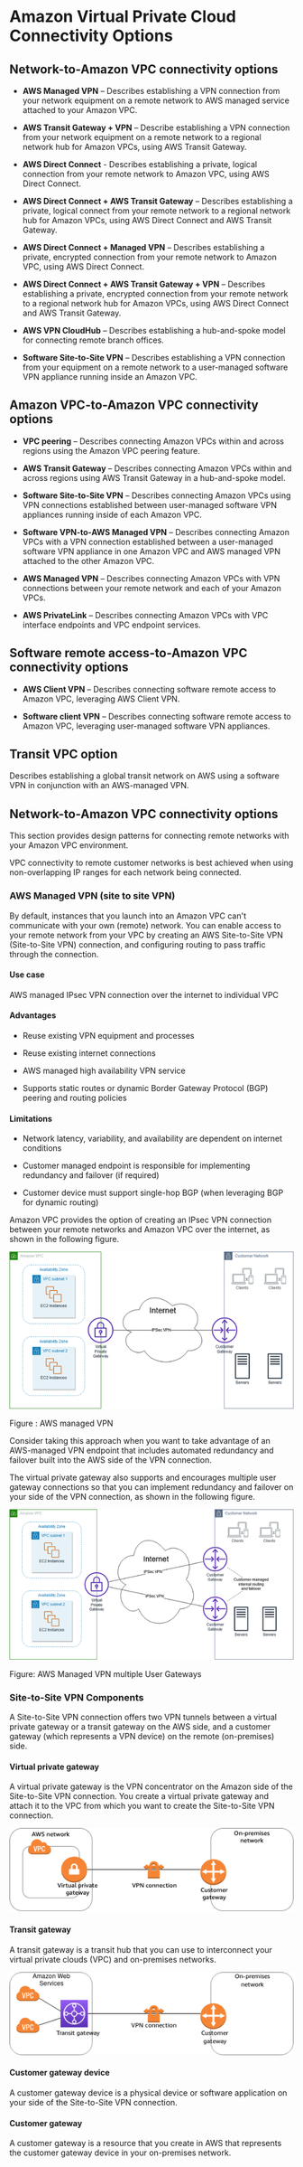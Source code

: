 # Amazon Virtual Private Cloud Connectivity Options

## Network-to-Amazon VPC connectivity options

- **AWS Managed VPN** – Describes establishing a VPN connection from your network equipment on a remote network to AWS managed service attached to your Amazon VPC.

- **AWS Transit Gateway + VPN** – Describe establishing a VPN connection from your network equipment on a remote network to a regional network hub for Amazon VPCs, using AWS Transit Gateway.

- **AWS Direct Connect** - Describes establishing a private, logical connection from your remote network to Amazon VPC, using AWS Direct Connect.

- **AWS Direct Connect + AWS Transit Gateway** – Describes establishing a private, logical connect from your remote network to a regional network hub for Amazon VPCs, using AWS Direct Connect and AWS Transit Gateway.

- **AWS Direct Connect + Managed VPN** – Describes establishing a private, encrypted connection from your remote network to Amazon VPC, using AWS Direct Connect.

- **AWS Direct Connect + AWS Transit Gateway + VPN** – Describes establishing a private, encrypted connection from your remote network to a regional network hub for Amazon VPCs, using AWS Direct Connect and AWS Transit Gateway.

- **AWS VPN CloudHub** – Describes establishing a hub-and-spoke model for connecting remote branch offices.

- **Software Site-to-Site VPN** – Describes establishing a VPN connection from your equipment on a remote network to a user-managed software VPN appliance running inside an Amazon VPC.


## Amazon VPC-to-Amazon VPC connectivity options

- **VPC peering** – Describes connecting Amazon VPCs within and across regions using the Amazon VPC peering feature.

- **AWS Transit Gateway** – Describes connecting Amazon VPCs within and across regions using AWS Transit Gateway in a hub-and-spoke model.

- **Software Site-to-Site VPN** – Describes connecting Amazon VPCs using VPN connections established between user-managed software VPN appliances running inside of each Amazon VPC.

- **Software VPN-to-AWS Managed VPN** – Describes connecting Amazon VPCs with a VPN connection established between a user-managed software VPN appliance in one Amazon VPC and AWS managed VPN attached to the other Amazon VPC.

- **AWS Managed VPN** – Describes connecting Amazon VPCs with VPN connections between your remote network and each of your Amazon VPCs.

- **AWS PrivateLink** – Describes connecting Amazon VPCs with VPC interface endpoints and VPC endpoint services.

## Software remote access-to-Amazon VPC connectivity options

- **AWS Client VPN** – Describes connecting software remote access to Amazon VPC, leveraging AWS Client VPN.

- **Software client VPN** – Describes connecting software remote access to Amazon VPC, leveraging user-managed software VPN appliances.

## Transit VPC option

Describes establishing a global transit network on AWS using a software VPN in conjunction with an AWS-managed VPN.


## Network-to-Amazon VPC connectivity options

This section provides design patterns for connecting remote networks with your Amazon VPC environment.

VPC connectivity to remote customer networks is best achieved when using non-overlapping IP ranges for each network being connected.

### AWS Managed VPN (site to site VPN)

By default, instances that you launch into an Amazon VPC can't communicate with your own (remote) network. You can enable access to your remote network from your VPC by creating an AWS Site-to-Site VPN (Site-to-Site VPN) connection, and configuring routing to pass traffic through the connection.

#### Use case

AWS managed IPsec VPN connection over the internet to individual VPC

#### Advantages

- Reuse existing VPN equipment and processes

- Reuse existing internet connections

- AWS managed high availability VPN service

- Supports static routes or dynamic Border Gateway Protocol (BGP) peering and routing policies

#### Limitations

- Network latency, variability, and availability are dependent on internet conditions

- Customer managed endpoint is responsible for implementing redundancy and failover (if required)

- Customer device must support single-hop BGP (when leveraging BGP for dynamic routing)

Amazon VPC provides the option of creating an IPsec VPN connection between your remote networks and Amazon VPC over the internet, as shown in the following figure.

![](https://github.com/amarnadh19/books/blob/main/images/aws_network_connect_1.png?)

Figure : AWS managed VPN

Consider taking this approach when you want to take advantage of an AWS-managed VPN endpoint that includes automated redundancy and failover built into the AWS side of the VPN connection.

The virtual private gateway also supports and encourages multiple user gateway connections so that you can implement redundancy and failover on your side of the VPN connection, as shown in the following figure.

![](https://github.com/amarnadh19/books/blob/main/images/aws_network_connect_2.png?)

Figure: AWS Managed VPN multiple User Gateways

### Site-to-Site VPN Components

A Site-to-Site VPN connection offers two VPN tunnels between a virtual private gateway or a transit gateway on the AWS side, and a customer gateway (which represents a VPN device) on the remote (on-premises) side.

#### Virtual private gateway

A virtual private gateway is the VPN concentrator on the Amazon side of the Site-to-Site VPN connection. You create a virtual private gateway and attach it to the VPC from which you want to create the Site-to-Site VPN connection.

![](https://github.com/amarnadh19/books/blob/main/images/aws_network_connect_3.png?)

#### Transit gateway

A transit gateway is a transit hub that you can use to interconnect your virtual private clouds (VPC) and on-premises networks.

![](https://github.com/amarnadh19/books/blob/main/images/aws_network_connect_4.png?)


#### Customer gateway device

A customer gateway device is a physical device or software application on your side of the Site-to-Site VPN connection.

#### Customer gateway

A customer gateway is a resource that you create in AWS that represents the customer gateway device in your on-premises network.

